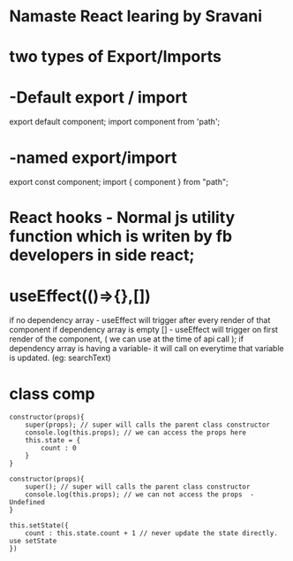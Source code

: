 # Namaste React learing by Sravani

# two types of Export/Imports

# -Default export / import
 export default component;
 import component from 'path';

# -named export/import
 export const component;
 import { component } from "path";

# React hooks - Normal js utility function which is writen by fb developers in side react;

# useEffect(()=>{},[])
if no dependency array - useEffect will trigger after every render of that component
if dependency array is empty [] - useEffect will trigger on first render of the component, ( we can use at the time of api call );
if dependency array is having a variable- it will call on everytime that variable is updated. (eg: searchText)

# class comp

    constructor(props){
        super(props); // super will calls the parent class constructor
        console.log(this.props); // we can access the props here
        this.state = {
            count : 0
        }
    }

    constructor(props){
        super(); // super will calls the parent class constructor
        console.log(this.props); // we can not access the props  - Undefined
    }

    this.setState({
        count : this.state.count + 1 // never update the state directly. use setState
    })






